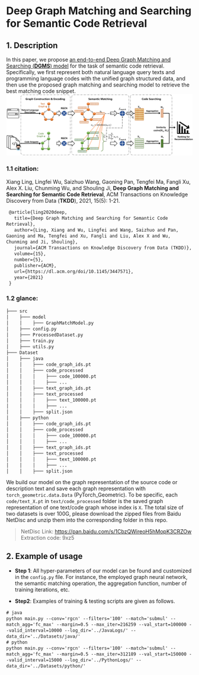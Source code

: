 # Deep Graph Matching and Searching for Semantic Code Retrieval

## 1. Description

In this paper, we propose [an end-to-end Deep Graph Matching and Searching (**DGMS**) model](https://arxiv.org/pdf/2010.12908.pdf) for the task of semantic code retrieval. Specifically, we first represent both natural
language query texts and programming language codes with the unified graph structured data, and then use the proposed graph matching and searching model to retrieve the best
matching code snippet.
![system](./Model.png)

### 1.1 citation:

Xiang Ling, Lingfei Wu, Saizhuo Wang, Gaoning Pan, Tengfei Ma, Fangli Xu, Alex X. Liu, Chunming Wu, and Shouling Ji, **Deep Graph Matching and Searching for Semantic Code Retrieval**, ACM Transactions on Knowledge Discovery from Data (**TKDD**), 2021, 15(5): 1-21.

 ``` 
  @article{ling2020deep,
    title={Deep Graph Matching and Searching for Semantic Code Retrieval},
    author={Ling, Xiang and Wu, Lingfei and Wang, Saizhuo and Pan, Gaoning and Ma, Tengfei and Xu, Fangli and Liu, Alex X and Wu, Chunming and Ji, Shouling},
    journal={ACM Transactions on Knowledge Discovery from Data (TKDD)},
    volume={15},
    number={5},
    publisher={ACM},
    url={https://dl.acm.org/doi/10.1145/3447571},
    year={2021}
  }
 ```

### 1.2 glance:

```
├─── src
│    ├─── model
│    │    ├─── GraphMatchModel.py
│    ├─── config.py
│    ├─── ProcessedDataset.py
│    ├─── train.py
│    ├─── utils.py
├─── Dataset
│    ├─── java
│    │    ├─── code_graph_ids.pt
│    │    ├─── code_processed
│    │    │    ├─── code_100000.pt
│    │    │    ├─── ...
│    │    ├─── text_graph_ids.pt
│    │    ├─── text_processed
│    │    │    ├─── text_100000.pt
│    │    │    ├─── ...
│    │    ├─── split.json
│    ├─── python
│    │    ├─── code_graph_ids.pt
│    │    ├─── code_processed
│    │    │    ├─── code_100000.pt
│    │    │    ├─── ...
│    │    ├─── text_graph_ids.pt
│    │    ├─── text_processed
│    │    │    ├─── text_100000.pt
│    │    │    ├─── ...
│    │    ├─── split.json
```

We build our model on the graph representation of the source code or description text and save each graph representation with ``torch_geometric.data.Data`` (PyTorch_Geometric). To
be specific, each ``code/text_X.pt`` in ``text/code_processed`` folder is the saved graph representation of one text/code graph whose index is `X`. The total size of two datasets
is over 100G, please download the zipped files from Baidu NetDisc and unzip them into the corresponding folder in this repo.

> NetDisc Link: https://pan.baidu.com/s/1CbzQWireoH5hMopK3CRZOw
> Extraction code: 9xz5 

## 2. Example of usage

- **Step 1**: All hyper-parameters of our model can be found and customized in the `config.py` file. For instance, the employed graph neural network, the semantic matching 
  operation, the aggregation function, number of training iterations, etc.

- **Step2**: Examples of training & testing scripts are given as follows.
```shell
# java
python main.py --conv='rgcn' --filters='100' --match='submul' --match_agg='fc_max' --margin=0.5 --max_iter=216259 --val_start=100000 --valid_interval=10000 --log_dir='../JavaLogs/' --data_dir='../Datasets/java/'
# python
python main.py --conv='rgcn' --filters='100' --match='submul' --match_agg='fc_max' --margin=0.5 --max_iter=312189 --val_start=150000 --valid_interval=15000 --log_dir='../PythonLogs/' --data_dir='../Datasets/python/'
```

